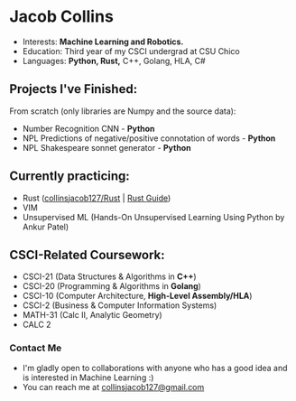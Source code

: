 # Jacob Collins
- Interests: **Machine Learning and Robotics.**
- Education: Third year of my CSCI undergrad at CSU Chico
- Languages: **Python, Rust,** C++, Golang, HLA, C#
## Projects I've Finished:
From scratch (only libraries are Numpy and the source data):
   - Number Recognition CNN - **Python**
   - NPL Predictions of negative/positive connotation of words - **Python**
   - NPL Shakespeare sonnet generator - **Python**
## Currently practicing:
   - Rust ([collinsjacob127/Rust](https://github.com/collinsjacob127/Rust) | [Rust Guide](https://rust-unofficial.github.io/too-many-lists/index.html))
   - VIM
   - Unsupervised ML (Hands-On Unsupervised Learning Using Python by Ankur Patel)
## CSCI-Related Coursework:
   - CSCI-21 (Data Structures & Algorithms in **C++**)
   - CSCI-20 (Programming & Algorithms in **Golang**)
   - CSCI-10 (Computer Architecture, **High-Level Assembly/HLA**)
   - CSCI-2  (Business & Computer Information Systems)
   - MATH-31 (Calc II, Analytic Geometry)
   - CALC 2
### Contact Me
-  I'm gladly open to collaborations with anyone who has a good idea and is interested in Machine Learning :)
-  You can reach me at collinsjacob127@gmail.com

<!---
collinsjacob127/collinsjacob127 is a ✨ special ✨ repository because its `README.md` (this file) appears on your GitHub profile.
You can click the Preview link to take a look at your changes.
--->
